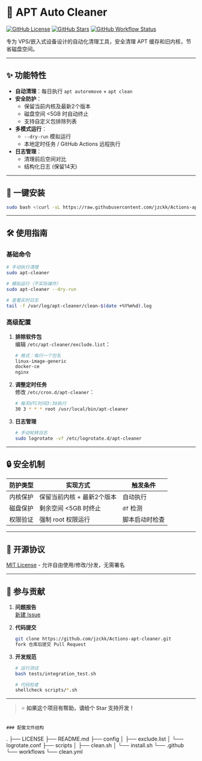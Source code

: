 # 🔄 APT Auto Cleaner

[![GitHub License](https://img.shields.io/github/license/jzckk/Actions-apt-cleaner)](https://github.com/jzckk/Actions-apt-cleaner/blob/main/LICENSE)
[![GitHub Stars](https://img.shields.io/github/stars/jzckk/Actions-apt-cleaner)](https://github.com/jzckk/Actions-apt-cleaner/stargazers)
[![GitHub Workflow Status](https://img.shields.io/github/actions/workflow/status/jzckk/Actions-apt-cleaner/clean.yml)](https://github.com/jzckk/Actions-apt-cleaner/actions)

专为 VPS/嵌入式设备设计的自动化清理工具，安全清理 APT 缓存和旧内核，节省磁盘空间。

---

## ✨ 功能特性

- **自动清理**：每日执行 `apt autoremove` + `apt clean`
- **安全防护**：
  - 保留当前内核及最新2个版本
  - 磁盘空间 <5GB 时自动终止
  - 支持自定义包排除列表
- **多模式运行**：
  - `--dry-run` 模拟运行
  - 本地定时任务 / GitHub Actions 远程执行
- **日志管理**：
  - 清理前后空间对比
  - 结构化日志 (保留14天)

---

## 🚀 一键安装

```bash
sudo bash <(curl -sL https://raw.githubusercontent.com/jzckk/Actions-apt-cleaner/main/scripts/install.sh)
```

---

## 🛠️ 使用指南

### 基础命令
```bash
# 手动执行清理
sudo apt-cleaner

# 模拟运行（不实际操作）
sudo apt-cleaner --dry-run

# 查看实时日志
tail -f /var/log/apt-cleaner/clean-$(date +%Y%m%d).log
```

### 高级配置
1. **排除软件包**  
   编辑 `/etc/apt-cleaner/exclude.list`：
   ```bash
   # 格式：每行一个包名
   linux-image-generic
   docker-ce
   nginx
   ```

2. **调整定时任务**  
   修改 `/etc/cron.d/apt-cleaner`：
   ```bash
   # 每天UTC时间3:30执行
   30 3 * * * root /usr/local/bin/apt-cleaner
   ```

3. **日志管理**  
   ```bash
   # 手动轮转日志
   sudo logrotate -vf /etc/logrotate.d/apt-cleaner
   ```

---

## 🔒 安全机制

| 防护类型       | 实现方式                          | 触发条件          |
|---------------|----------------------------------|------------------|
| 内核保护       | 保留当前内核 + 最新2个版本        | 自动执行         |
| 磁盘保护       | 剩余空间 <5GB 时终止              | `df` 检测        |
| 权限验证       | 强制 root 权限运行                | 脚本启动时检查   |

---

## 📜 开源协议

[MIT License](LICENSE) - 允许自由使用/修改/分发，无需署名

---

## 🤝 参与贡献

1. **问题报告**  
   [新建 Issue](https://github.com/jzckk/Actions-apt-cleaner/issues)

2. **代码提交**  
   ```bash
   git clone https://github.com/jzckk/Actions-apt-cleaner.git
   fork 仓库后提交 Pull Request
   ```

3. **开发规范**  
   ```bash
   # 运行测试
   bash tests/integration_test.sh
   
   # 代码检查
   shellcheck scripts/*.sh
   ```

---

> ⭐ **如果这个项目有帮助，请给个 Star 支持开发！**
```

### 配套文件结构
```
.
├── LICENSE
├── README.md
├── config
│   ├── exclude.list
│   └── logrotate.conf
├── scripts
│   ├── clean.sh
│   └── install.sh
└── .github
    └── workflows
        └── clean.yml
```
